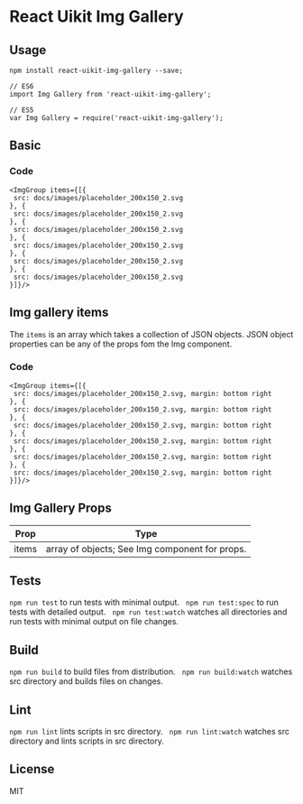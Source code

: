# React Uikit Img Gallery



## Usage

    npm install react-uikit-img-gallery --save;

    // ES6
    import Img Gallery from 'react-uikit-img-gallery';

    // ES5
    var Img Gallery = require('react-uikit-img-gallery');

## Basic



### Code

    <ImgGroup items={[{
     src: docs/images/placeholder_200x150_2.svg 
    }, {
     src: docs/images/placeholder_200x150_2.svg 
    }, {
     src: docs/images/placeholder_200x150_2.svg 
    }, {
     src: docs/images/placeholder_200x150_2.svg 
    }, {
     src: docs/images/placeholder_200x150_2.svg 
    }, {
     src: docs/images/placeholder_200x150_2.svg 
    }]}/>

## Img gallery items

<span>The `items` is an array which takes a collection of JSON objects. JSON object properties can be any of the props fom the Img component.</span>


### Code

    <ImgGroup items={[{
     src: docs/images/placeholder_200x150_2.svg, margin: bottom right 
    }, {
     src: docs/images/placeholder_200x150_2.svg, margin: bottom right 
    }, {
     src: docs/images/placeholder_200x150_2.svg, margin: bottom right 
    }, {
     src: docs/images/placeholder_200x150_2.svg, margin: bottom right 
    }, {
     src: docs/images/placeholder_200x150_2.svg, margin: bottom right 
    }, {
     src: docs/images/placeholder_200x150_2.svg, margin: bottom right 
    }]}/>

## Img Gallery Props



<table class="uk-table">

<thead>

<tr>

<th>Prop</th>

<th>Type</th>

</tr>

</thead>

<tbody>

<tr>

<td colspan="1">items</td>

<td>array of objects; See Img component for props.</td>

</tr>

</tbody>

</table>

## Tests

`npm run test` to run tests with minimal output.  
`npm run test:spec` to run tests with detailed output.  
`npm run test:watch` watches all directories and run tests with minimal output on file changes.  

## Build
`npm run build` to build files from distribution.  
`npm run build:watch` watches src directory and builds files on changes.  

## Lint
`npm run lint` lints scripts in src directory.  
`npm run lint:watch` watches src directory and lints scripts in src directory.  

## License
MIT